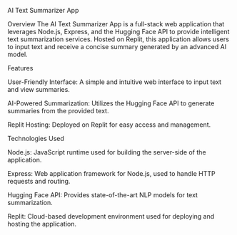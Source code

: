 AI Text Summarizer App


Overview
The AI Text Summarizer App is a full-stack web application that leverages Node.js, Express, and the Hugging Face API to provide intelligent text summarization services. Hosted on Replit, this application allows users to input text and receive a concise summary generated by an advanced AI model.

Features

User-Friendly Interface: A simple and intuitive web interface to input text and view summaries.

AI-Powered Summarization: Utilizes the Hugging Face API to generate summaries from the provided text.

Replit Hosting: Deployed on Replit for easy access and management.

Technologies Used

Node.js: JavaScript runtime used for building the server-side of the application.

Express: Web application framework for Node.js, used to handle HTTP requests and routing.

Hugging Face API: Provides state-of-the-art NLP models for text summarization.

Replit: Cloud-based development environment used for deploying and hosting the application.
